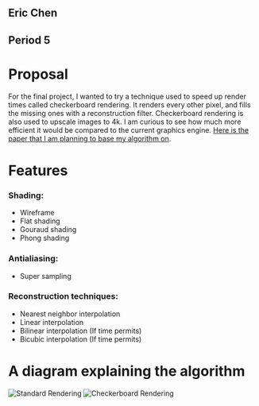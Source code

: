 ## Eric Chen
## Period 5

# Proposal 
For the final project, I wanted to try a technique used to speed up render times called checkerboard rendering. It renders every other pixel, and fills the missing ones with a reconstruction filter. 
Checkerboard rendering is also used to upscale images to 4k. I am curious to see how much more efficient it would be compared to the current graphics engine. 
[Here is the paper that I am planning to base my algorithm on](https://pdfs.semanticscholar.org/56b3/fd1f33aeaf901ca4686b7860b2d0b7e554a6.pdf?_ga=2.150886710.1298991178.1590542660-1340839336.1589332552).

# Features

### Shading:
- Wireframe
- Flat shading
- Gouraud shading
- Phong shading

### Antialiasing:
- Super sampling    

### Reconstruction techniques:
- Nearest neighbor interpolation
- Linear interpolation 
- Bilinear interpolation (If time permits) 
- Bicubic interpolation (If time permits)


# A diagram explaining the algorithm
![Standard Rendering](https://abload.de/img/standard22hju1.png)
![Checkerboard Rendering](https://abload.de/img/checkerboard228joo.png)
